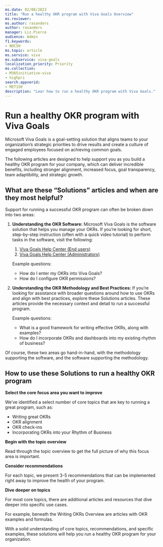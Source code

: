 ```yaml
---
ms.date: 02/08/2023
title: "Run a healthy OKR program with Viva Goals Overview"
ms.reviewer: 
ms.author: rasanders
author: rasanders
manager: Liz.Pierce
audience: Admin
f1.keywords:
- NOCSH
ms.topic: article
ms.service: viva
ms.subservice: viva-goals
localization_priority: Priority
ms.collection:  
- M365initiative-viva
- highpri
search.appverid:
- MET150
description: "Lear how to run a healthy OKR program with Viva Goals."
---
```


# Run a healthy OKR program with Viva Goals

Microsoft Viva Goals is a goal-setting solution that aligns teams to your organization’s strategic priorities to drive results and create a culture of engaged employees focused on achieving common goals. 

The following articles are designed to help support you as you build a healthy OKR program for your company, which can deliver incredible benefits, including stronger alignment, increased focus, goal transparency, team adaptibility, and strategic growth. 

## What are these “Solutions” articles and when are they most helpful?

Support for running a successful OKR program can often be broken down into two areas: 

1. **Understanding the OKR Software:** Microsoft Viva Goals is the software solution that helps you manage your OKRs. If you’re looking for short, step-by-step instruction (often with a quick video tutorial) to perform tasks in the software, visit the following:

    1. [Viva Goals Help Center (End users) ](https://support.microsoft.com/en-us/office/introducing-microsoft-viva-goals-bd651be7-472a-4f40-8fdd-6fcead79f3ad)
    1. [Viva Goals Help Center (Administrators) ](../goals/intro-to-ms-viva-goals.md) 
    
    Example questions: 
    - How do I enter my OKRs into Viva Goals? 
    - How do I configure OKR permissions? 

2. **Understanding the OKR Methodology and Best Practices:** If you’re looking for assistance with broader questions around how to use OKRs and align with best practices, explore these Solutions articles. These articles provide the necessary context and detail to run a successful program. 
    
    Example questions: 
    - What is a good framework for writing effective OKRs, along with examples? 
    - How do I incorporate OKRs and dashboards into my existing rhythm of business? 

Of course, these two areas go hand-in-hand, with the methodology supporting the software, and the software supporting the methodology. 

## How to use these Solutions to run a healthy OKR program

**Select the core focus area you want to improve**

We’ve identified a select number of core topics that are key to running a great program, such as:  

- Writing great OKRs 
- OKR alignment 
- OKR check-ins 
- Incorporating OKRs into your Rhythm of Business

**Begin with the topic overview**

Read through the topic overview to get the full picture of why this focus area is important. 

**Consider recommendations**

For each topic, we present 3-5 recommendations that can be implemented right away to improve the health of your program. 

**Dive deeper on topics**

For most core topics, there are additional articles and resources that dive deeper into specific use cases. 

For example, beneath the Writing OKRs Overview are articles with OKR examples and formulas.  

With a solid understanding of core topics, recommendations, and specific examples, these solutions will help you run a healthy OKR program for your organization. 